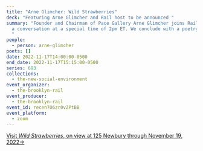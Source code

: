 ```yaml
---
title: "Arne Glimcher: Wild Strawberries"
deck: "Featuring Arne Glimcher and Rail host to be announced "
summary: "Founder and Chairman of Pace Gallery Arne Glimcher joins Rail host for
  a conversation at a special time of 2pm ET. We conclude with a poetry reading.
  "
people:
  - person: arne-glimcher
poets: []
date: 2022-11-17T14:00:00-0500
end_date: 2022-11-17T15:15:00-0500
series: 693
collections:
  - the-new-social-environment
event_organizer:
  - the-brooklyn-rail
event_producer:
  - the-brooklyn-rail
event_id: recen7O6zr0vZPtBB
event_platform:
  - zoom
---
```

[](https://www.belowgrandnyc.com/schedules)[V﻿isit *Wild Strawberries*, on view at 125 Newbury through November 19, 2022→](https://www.125newbury.com/exhibitions/wild-strawberries#tab:thumbnails)